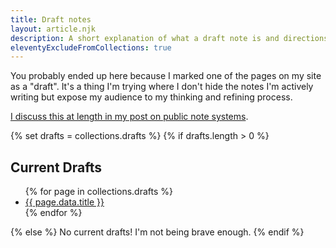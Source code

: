 ```yaml
---
title: Draft notes
layout: article.njk
description: A short explanation of what a draft note is and directions leading you to where I write about it more.
eleventyExcludeFromCollections: true
---
```


You probably ended up here because I marked one of the pages on my site as a "draft". It's a thing I'm trying where I don't hide the notes I'm actively writing but expose my audience to my thinking and refining process.

[I discuss this at length in my post on public note systems][publicnotes].

{% set drafts = collections.drafts %}
{% if drafts.length > 0 %}
## Current Drafts
<ul>
{% for page in collections.drafts %}
<li><a href="{{ page.url }}">{{ page.data.title }}</a></li>
{% endfor %}
</ul>
{% else %}
No current drafts! I'm not being brave enough.
{% endif %}

[publicnotes]: /blog/captivated-by-public-note-systems
